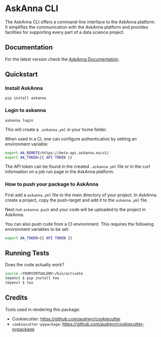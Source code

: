 # AskAnna CLI

The AskAnna CLI offers a command-line interface to the AskAnna platform. It
simplifies the communication with the AskAnna platform and provides facilities
for supporting every part of a data science project.

## Documentation

For the latest version check the
[AskAnna Documentation](https:/docs.askanna.io).

## Quickstart

### Install AskAnna

```
pip install askanna
```

### Login to askanna

```
askanna login
```

This will create a `.askanna.yml` in your home folder.

When used in a CI, one can configure authentication by setting an environment
variable:

```bash
export AA_REMOTE=https://beta-api.askanna.eu/v1/
export AA_TOKEN={{ API TOKEN }}
```

The API token can be found in the created `.askanna.yml` file or in the
curl information on a job run page in the AskAnna platform.

### How to push your package to AskAnna

First add a `askanna.yml` file to the main directory of your project. In
AskAnna create a project, copy the push-target and add it to the `askanna.yml`
file.

Next run `askanna push` and your code will be uploaded to the project in
AskAnna.

You can also push code from a CI environment. This requires the following
environment variables to be set:

```bash
export AA_TOKEN={{ API TOKEN }}
```

## Running Tests

Does the code actually work?

```bash
source <YOURVIRTUALENV>/bin/activate
(myenv) $ pip install tox
(myenv) $ tox
```
   
## Credits

Tools used in rendering this package:

* Cookiecutter: https://github.com/audreyr/cookiecutter
* `cookiecutter-pypackage`: https://github.com/audreyr/cookiecutter-pypackage

